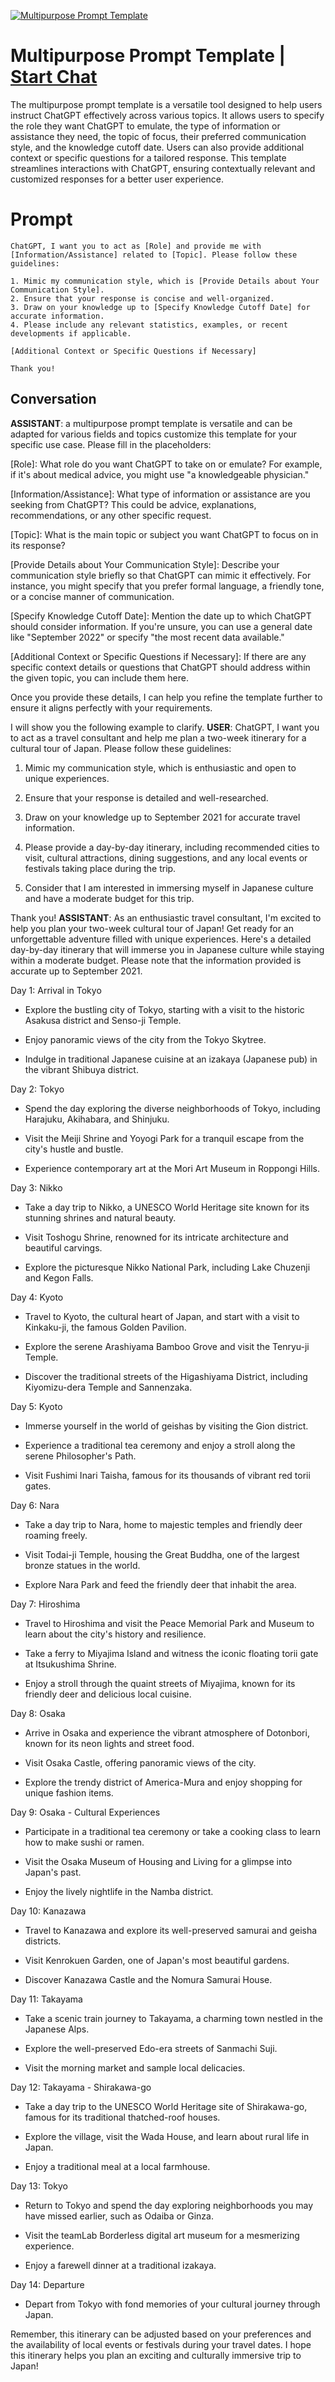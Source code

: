 
[![Multipurpose Prompt Template](https://flow-user-images.s3.us-west-1.amazonaws.com/prompt/BKF8hHju9J4IR-KNLX36T/1695124679737)](https://gptcall.net/chat.html?data=%7B%22contact%22%3A%7B%22id%22%3A%22BKF8hHju9J4IR-KNLX36T%22%2C%22flow%22%3Atrue%7D%7D)
# Multipurpose Prompt Template | [Start Chat](https://gptcall.net/chat.html?data=%7B%22contact%22%3A%7B%22id%22%3A%22BKF8hHju9J4IR-KNLX36T%22%2C%22flow%22%3Atrue%7D%7D)
The multipurpose prompt template is a versatile tool designed to help users instruct ChatGPT effectively across various topics. It allows users to specify the role they want ChatGPT to emulate, the type of information or assistance they need, the topic of focus, their preferred communication style, and the knowledge cutoff date. Users can also provide additional context or specific questions for a tailored response. This template streamlines interactions with ChatGPT, ensuring contextually relevant and customized responses for a better user experience.

# Prompt

```
ChatGPT, I want you to act as [Role] and provide me with [Information/Assistance] related to [Topic]. Please follow these guidelines:

1. Mimic my communication style, which is [Provide Details about Your Communication Style].
2. Ensure that your response is concise and well-organized.
3. Draw on your knowledge up to [Specify Knowledge Cutoff Date] for accurate information.
4. Please include any relevant statistics, examples, or recent developments if applicable.

[Additional Context or Specific Questions if Necessary]

Thank you!
```

## Conversation

**ASSISTANT**: a multipurpose prompt template is versatile and can be adapted for various fields and topics customize this template for your specific use case. Please fill in the placeholders:



[Role]: What role do you want ChatGPT to take on or emulate? For example, if it's about medical advice, you might use "a knowledgeable physician."



[Information/Assistance]: What type of information or assistance are you seeking from ChatGPT? This could be advice, explanations, recommendations, or any other specific request.



[Topic]: What is the main topic or subject you want ChatGPT to focus on in its response?



[Provide Details about Your Communication Style]: Describe your communication style briefly so that ChatGPT can mimic it effectively. For instance, you might specify that you prefer formal language, a friendly tone, or a concise manner of communication.



[Specify Knowledge Cutoff Date]: Mention the date up to which ChatGPT should consider information. If you're unsure, you can use a general date like "September 2022" or specify "the most recent data available."



[Additional Context or Specific Questions if Necessary]: If there are any specific context details or questions that ChatGPT should address within the given topic, you can include them here.



Once you provide these details, I can help you refine the template further to ensure it aligns perfectly with your requirements.



I will show you the following example to clarify.
**USER**: ChatGPT, I want you to act as a travel consultant and help me plan a two-week itinerary for a cultural tour of Japan. Please follow these guidelines:



1. Mimic my communication style, which is enthusiastic and open to unique experiences.

2. Ensure that your response is detailed and well-researched.

3. Draw on your knowledge up to September 2021 for accurate travel information.

4. Please provide a day-by-day itinerary, including recommended cities to visit, cultural attractions, dining suggestions, and any local events or festivals taking place during the trip.

5. Consider that I am interested in immersing myself in Japanese culture and have a moderate budget for this trip.



Thank you!
**ASSISTANT**: As an enthusiastic travel consultant, I'm excited to help you plan your two-week cultural tour of Japan! Get ready for an unforgettable adventure filled with unique experiences. Here's a detailed day-by-day itinerary that will immerse you in Japanese culture while staying within a moderate budget. Please note that the information provided is accurate up to September 2021.



Day 1: Arrival in Tokyo

- Explore the bustling city of Tokyo, starting with a visit to the historic Asakusa district and Senso-ji Temple.

- Enjoy panoramic views of the city from the Tokyo Skytree.

- Indulge in traditional Japanese cuisine at an izakaya (Japanese pub) in the vibrant Shibuya district.



Day 2: Tokyo

- Spend the day exploring the diverse neighborhoods of Tokyo, including Harajuku, Akihabara, and Shinjuku.

- Visit the Meiji Shrine and Yoyogi Park for a tranquil escape from the city's hustle and bustle.

- Experience contemporary art at the Mori Art Museum in Roppongi Hills.



Day 3: Nikko

- Take a day trip to Nikko, a UNESCO World Heritage site known for its stunning shrines and natural beauty.

- Visit Toshogu Shrine, renowned for its intricate architecture and beautiful carvings.

- Explore the picturesque Nikko National Park, including Lake Chuzenji and Kegon Falls.



Day 4: Kyoto

- Travel to Kyoto, the cultural heart of Japan, and start with a visit to Kinkaku-ji, the famous Golden Pavilion.

- Explore the serene Arashiyama Bamboo Grove and visit the Tenryu-ji Temple.

- Discover the traditional streets of the Higashiyama District, including Kiyomizu-dera Temple and Sannenzaka.



Day 5: Kyoto

- Immerse yourself in the world of geishas by visiting the Gion district.

- Experience a traditional tea ceremony and enjoy a stroll along the serene Philosopher's Path.

- Visit Fushimi Inari Taisha, famous for its thousands of vibrant red torii gates.



Day 6: Nara

- Take a day trip to Nara, home to majestic temples and friendly deer roaming freely.

- Visit Todai-ji Temple, housing the Great Buddha, one of the largest bronze statues in the world.

- Explore Nara Park and feed the friendly deer that inhabit the area.



Day 7: Hiroshima

- Travel to Hiroshima and visit the Peace Memorial Park and Museum to learn about the city's history and resilience.

- Take a ferry to Miyajima Island and witness the iconic floating torii gate at Itsukushima Shrine.

- Enjoy a stroll through the quaint streets of Miyajima, known for its friendly deer and delicious local cuisine.



Day 8: Osaka

- Arrive in Osaka and experience the vibrant atmosphere of Dotonbori, known for its neon lights and street food.

- Visit Osaka Castle, offering panoramic views of the city.

- Explore the trendy district of America-Mura and enjoy shopping for unique fashion items.



Day 9: Osaka - Cultural Experiences

- Participate in a traditional tea ceremony or take a cooking class to learn how to make sushi or ramen.

- Visit the Osaka Museum of Housing and Living for a glimpse into Japan's past.

- Enjoy the lively nightlife in the Namba district.



Day 10: Kanazawa

- Travel to Kanazawa and explore its well-preserved samurai and geisha districts.

- Visit Kenrokuen Garden, one of Japan's most beautiful gardens.

- Discover Kanazawa Castle and the Nomura Samurai House.



Day 11: Takayama

- Take a scenic train journey to Takayama, a charming town nestled in the Japanese Alps.

- Explore the well-preserved Edo-era streets of Sanmachi Suji.

- Visit the morning market and sample local delicacies.



Day 12: Takayama - Shirakawa-go

- Take a day trip to the UNESCO World Heritage site of Shirakawa-go, famous for its traditional thatched-roof houses.

- Explore the village, visit the Wada House, and learn about rural life in Japan.

- Enjoy a traditional meal at a local farmhouse.



Day 13: Tokyo

- Return to Tokyo and spend the day exploring neighborhoods you may have missed earlier, such as Odaiba or Ginza.

- Visit the teamLab Borderless digital art museum for a mesmerizing experience.

- Enjoy a farewell dinner at a traditional izakaya.



Day 14: Departure

- Depart from Tokyo with fond memories of your cultural journey through Japan.



Remember, this itinerary can be adjusted based on your preferences and the availability of local events or festivals during your travel dates. I hope this itinerary helps you plan an exciting and culturally immersive trip to Japan!



